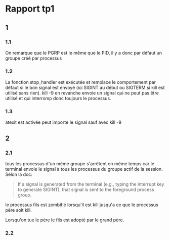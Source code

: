 # Rapport tp1

## 1

### 1.1

On remarque que le PGRP est le même que le PID, il y a donc par défaut un groupe créé par processus

### 1.2

La fonction stop_handler est exécutée et remplace le comportement par défaut si le bon signal est envoyé (ici SIGINT au début ou SIGTERM si kill est utilisé sans rien). kill -9 en revanche envoie un signal qui ne peut pas être utilisé et qui interromp donc toujours le processus.

### 1.3

atexit est activée peut importe le signal sauf avec kill -9

## 2

### 2.1

tous les processus d'un même groupe s'arrêtent en même temps car le terminal envoie le signal à tous les processus du groupe actif de la session. Selon la doc:

> If a signal is generated from the
       terminal (e.g., typing the interrupt key to generate SIGINT),
       that signal is sent to the foreground process group.

le processus fils est zombifié lorsqu'il est kill jusqu'a ce que le processus père soit kill.

Lorsqu'on tue le père le fils est adopté par le grand père.

### 2.2
